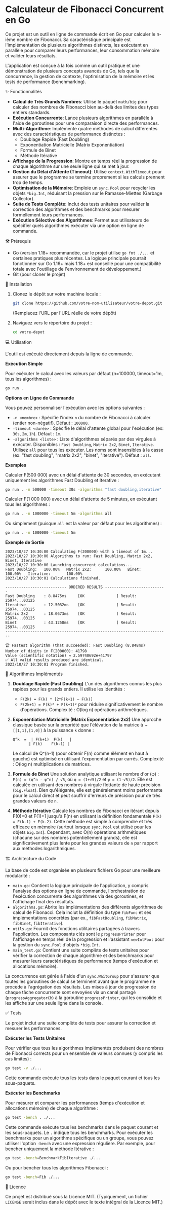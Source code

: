 # Calculateur de Fibonacci Concurrent en Go

Ce projet est un outil en ligne de commande écrit en Go pour calculer le n-ième nombre de Fibonacci. Sa caractéristique principale est l'implémentation de plusieurs algorithmes distincts, les exécutant en parallèle pour comparer leurs performances, leur consommation mémoire et valider leurs résultats.

L'application est conçue à la fois comme un outil pratique et une démonstration de plusieurs concepts avancés de Go, tels que la concurrence, la gestion de contexte, l'optimisation de la mémoire et les tests de performance (benchmarking).

✨ Fonctionnalités

*   **Calcul de Très Grands Nombres**: Utilise le paquet `math/big` pour calculer des nombres de Fibonacci bien au-delà des limites des types entiers standards.
*   **Exécution Concurrente**: Lance plusieurs algorithmes en parallèle à l'aide de goroutines pour une comparaison directe des performances.
*   **Multi-Algorithme**: Implémente quatre méthodes de calcul différentes avec des caractéristiques de performance distinctes :
    *   Doublage Rapide (Fast Doubling)
    *   Exponentiation Matricielle (Matrix Exponentiation)
    *   Formule de Binet
    *   Méthode Itérative
*   **Affichage de la Progression**: Montre en temps réel la progression de chaque algorithme sur une seule ligne qui se met à jour.
*   **Gestion du Délai d'Attente (Timeout)**: Utilise `context.WithTimeout` pour assurer que le programme se termine proprement si les calculs prennent trop de temps.
*   **Optimisation de la Mémoire**: Emploie un `sync.Pool` pour recycler les objets `*big.Int`, réduisant la pression sur le Ramasse-Miettes (Garbage Collector).
*   **Suite de Tests Complète**: Inclut des tests unitaires pour valider la correction des algorithmes et des benchmarks pour mesurer formellement leurs performances.
*   **Exécution Sélective des Algorithmes**: Permet aux utilisateurs de spécifier quels algorithmes exécuter via une option en ligne de commande.

🛠️ Prérequis

*   Go (version 1.18+ recommandée, car le projet utilise `go fmt ./...` et certaines pratiques plus récentes. La logique principale pourrait fonctionner sur Go 1.16+ mais 1.18+ est conseillé pour une compatibilité totale avec l'outillage de l'environnement de développement.)
*   Git (pour cloner le projet)

🚀 Installation

1.  Clonez le dépôt sur votre machine locale :
    ```sh
    git clone https://github.com/votre-nom-utilisateur/votre-depot.git
    ```
    (Remplacez l'URL par l'URL réelle de votre dépôt)

2.  Naviguez vers le répertoire du projet :
    ```sh
    cd votre-depot
    ```

💻 Utilisation

L'outil est exécuté directement depuis la ligne de commande.

**Exécution Simple**

Pour exécuter le calcul avec les valeurs par défaut (n=100000, timeout=1m, tous les algorithmes) :
```sh
go run .
```

**Options en Ligne de Commande**

Vous pouvez personnaliser l'exécution avec les options suivantes :

*   `-n <nombre>` : Spécifie l'index `n` du nombre de Fibonacci à calculer (entier non-négatif). Défaut : `100000`.
*   `-timeout <durée>` : Spécifie le délai d'attente global pour l'exécution (ex: `30s`, `2m`, `1h`). Défaut : `1m`.
*   `-algorithms <liste>` : Liste d'algorithmes séparés par des virgules à exécuter. Disponibles : `Fast Doubling`, `Matrix 2x2`, `Binet`, `Iterative`. Utilisez `all` pour tous les exécuter. Les noms sont insensibles à la casse (ex: "fast doubling", "matrix 2x2", "binet", "iterative"). Défaut : `all`.

**Exemples**

Calculer F(500 000) avec un délai d'attente de 30 secondes, en exécutant uniquement les algorithmes Fast Doubling et Iterative :
```sh
go run . -n 500000 -timeout 30s -algorithms "fast doubling,iterative"
```

Calculer F(1 000 000) avec un délai d'attente de 5 minutes, en exécutant tous les algorithmes :
```sh
go run . -n 1000000 -timeout 5m -algorithms all
```
Ou simplement (puisque `all` est la valeur par défaut pour les algorithmes) :
```sh
go run . -n 1000000 -timeout 5m
```

**Exemple de Sortie**
```
2023/10/27 10:30:00 Calculating F(200000) with a timeout of 1m...
2023/10/27 10:30:00 Algorithms to run: Fast Doubling, Matrix 2x2, Binet, Iterative
2023/10/27 10:30:00 Launching concurrent calculations...
Fast Doubling:   100.00%   Matrix 2x2:      100.00%   Binet:           100.00%   Iterative:       100.00%
2023/10/27 10:30:01 Calculations finished.

--------------------------- ORDERED RESULTS ---------------------------
Fast Doubling    : 8.8475ms     [OK              ] Result: 25974...03125
Iterative        : 12.5032ms    [OK              ] Result: 25974...03125
Matrix 2x2       : 18.0673ms    [OK              ] Result: 25974...03125
Binet            : 43.1258ms    [OK              ] Result: 25974...03125
------------------------------------------------------------------------

🏆 Fastest algorithm (that succeeded): Fast Doubling (8.848ms)
Number of digits in F(200000): 41798
Value (scientific notation) ≈ 2.59740692e+41797
✅ All valid results produced are identical.
2023/10/27 10:30:01 Program finished.
```

🧠 Algorithmes Implémentés

1.  **Doublage Rapide (Fast Doubling)**
    L'un des algorithmes connus les plus rapides pour les grands entiers. Il utilise les identités :
    *   `F(2k) = F(k) * [2*F(k+1) – F(k)]`
    *   `F(2k+1) = F(k)² + F(k+1)²`
    pour réduire significativement le nombre d'opérations. Complexité : O(log n) opérations arithmétiques.

2.  **Exponentiation Matricielle (Matrix Exponentiation 2x2)**
    Une approche classique basée sur la propriété que l'élévation de la matrice `Q = [[1,1],[1,0]]` à la puissance `k` donne :
    ```
    Q^k  =  | F(k+1)  F(k)   |
           | F(k)    F(k-1) |
    ```
    Le calcul de Q^(n-1) (pour obtenir F(n) comme élément en haut à gauche) est optimisé en utilisant l'exponentiation par carrés. Complexité : O(log n) multiplications de matrices.

3.  **Formule de Binet**
    Une solution analytique utilisant le nombre d'or (φ) :
    `F(n) = (φ^n - ψ^n) / √5`, où `φ = (1+√5)/2` et `ψ = (1-√5)/2`.
    Elle est calculée en utilisant des nombres à virgule flottante de haute précision (`big.Float`). Bien qu'élégante, elle est généralement moins performante pour le calcul direct et peut souffrir d'erreurs de précision pour de très grandes valeurs de `n`.

4.  **Méthode Itérative**
    Calcule les nombres de Fibonacci en itérant depuis F(0)=0 et F(1)=1 jusqu'à F(n) en utilisant la définition fondamentale `F(k) = F(k-1) + F(k-2)`.
    Cette méthode est simple à comprendre et très efficace en mémoire (surtout lorsque `sync.Pool` est utilisé pour les objets `big.Int`). Cependant, avec O(n) opérations arithmétiques (chacune sur des nombres potentiellement grands), elle est significativement plus lente pour les grandes valeurs de `n` par rapport aux méthodes logarithmiques.

🏗️ Architecture du Code

La base de code est organisée en plusieurs fichiers Go pour une meilleure modularité :

*   `main.go`: Contient la logique principale de l'application, y compris l'analyse des options en ligne de commande, l'orchestration de l'exécution concurrente des algorithmes via des goroutines, et l'affichage final des résultats.
*   `algorithms.go`: Abrite les implémentations des différents algorithmes de calcul de Fibonacci. Cela inclut la définition du type `fibFunc` et ses implémentations concrètes (par ex., `fibFastDoubling`, `fibMatrix`, `fibBinet`, `fibIterative`).
*   `utils.go`: Fournit des fonctions utilitaires partagées à travers l'application. Les composants clés sont le `progressPrinter` pour l'affichage en temps réel de la progression et l'assistant `newIntPool` pour la gestion du `sync.Pool` d'objets `*big.Int`.
*   `main_test.go`: Contient une suite complète de tests unitaires pour vérifier la correction de chaque algorithme et des benchmarks pour mesurer leurs caractéristiques de performance (temps d'exécution et allocations mémoire).

La concurrence est gérée à l'aide d'un `sync.WaitGroup` pour s'assurer que toutes les goroutines de calcul se terminent avant que le programme ne procède à l'agrégation des résultats. Les mises à jour de progression de chaque tâche concurrente sont envoyées via un canal partagé (`progressAggregatorCh`) à la goroutine `progressPrinter`, qui les consolide et les affiche sur une seule ligne dans la console.

✅ Tests

Le projet inclut une suite complète de tests pour assurer la correction et mesurer les performances.

**Exécuter les Tests Unitaires**

Pour vérifier que tous les algorithmes implémentés produisent des nombres de Fibonacci corrects pour un ensemble de valeurs connues (y compris les cas limites) :
```sh
go test -v ./...
```
Cette commande exécute tous les tests dans le paquet courant et tous les sous-paquets.

**Exécuter les Benchmarks**

Pour mesurer et comparer les performances (temps d'exécution et allocations mémoire) de chaque algorithme :
```sh
go test -bench . ./...
```
Cette commande exécute tous les benchmarks dans le paquet courant et les sous-paquets. Le `.` indique tous les benchmarks.
Pour exécuter les benchmarks pour un algorithme spécifique ou un groupe, vous pouvez utiliser l'option `-bench` avec une expression régulière. Par exemple, pour bencher uniquement la méthode Itérative :
```sh
go test -bench=BenchmarkFibIterative ./...
```
Ou pour bencher tous les algorithmes Fibonacci :
```sh
go test -bench=Fib ./...
```

📜 Licence

Ce projet est distribué sous la Licence MIT. (Typiquement, un fichier `LICENSE` serait inclus dans le dépôt avec le texte intégral de la Licence MIT.)
